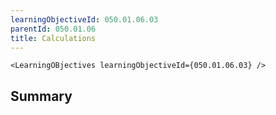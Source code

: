 ```yaml
---
learningObjectiveId: 050.01.06.03
parentId: 050.01.06
title: Calculations
---
```


```tsx eval
<LearningOBjectives learningObjectiveId={050.01.06.03} />
```

## Summary
